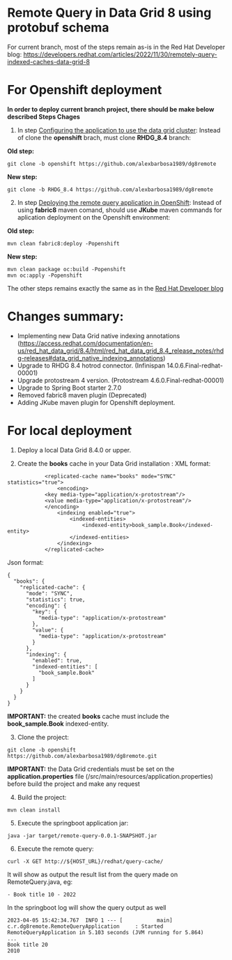 # Remote Query in Data Grid 8 using protobuf schema

For current branch, most of the steps remain as-is in the Red Hat Developer blog: https://developers.redhat.com/articles/2022/11/30/remotely-query-indexed-caches-data-grid-8

# For Openshift deployment
**In order to deploy current branch project, there should be make below described Steps Chages**
1. In step [Configuring the application to use the data grid cluster](https://developers.redhat.com/articles/2022/11/30/remotely-query-indexed-caches-data-grid-8#configuring_the_application_to_use_the_data_grid_cluster):
Instead of clone the **openshift** brach, must clone **RHDG_8.4** branch:

**Old step:**
~~~
git clone -b openshift https://github.com/alexbarbosa1989/dg8remote
~~~
**New step:**
~~~
git clone -b RHDG_8.4 https://github.com/alexbarbosa1989/dg8remote
~~~

2. In step [Deploying the remote query application in OpenShift](https://developers.redhat.com/articles/2022/11/30/remotely-query-indexed-caches-data-grid-8#deploying_the_remote_query_application_in_openshift):
Instead of using **fabric8** maven comand, should use **JKube** maven commands for aplication deployment on the Openshift environment:

**Old step:**
~~~
mvn clean fabric8:deploy -Popenshift
~~~
**New step:**
~~~
mvn clean package oc:build -Popenshift
mvn oc:apply -Popenshift
~~~

The other steps remains exactly the same as in the [Red Hat Developer blog](https://developers.redhat.com/articles/2022/11/30/remotely-query-indexed-caches-data-grid-8)

# Changes summary:
- Implementing new Data Grid native indexing annotations (https://access.redhat.com/documentation/en-us/red_hat_data_grid/8.4/html/red_hat_data_grid_8.4_release_notes/rhdg-releases#data_grid_native_indexing_annotations)
- Upgrade to RHDG 8.4 hotrod connector. (Infinispan 14.0.6.Final-redhat-00001)
- Upgrade protostream 4 version. (Protostream 4.6.0.Final-redhat-00001)
- Upgrade to Spring Boot starter 2.7.0
- Removed fabric8 maven plugin (Deprecated)
- Adding JKube maven plugin for Openshift deployment.


# For local deployment
1. Deploy a local Data Grid 8.4.0 or upper.

2. Create the **books** cache in your Data Grid installation :
XML format:
~~~
            <replicated-cache name="books" mode="SYNC" statistics="true">
                <encoding>
		    <key media-type="application/x-protostream"/>
		    <value media-type="application/x-protostream"/>
	        </encoding>
                <indexing enabled="true">
                    <indexed-entities>
                        <indexed-entity>book_sample.Book</indexed-entity>
                    </indexed-entities>
                </indexing>
            </replicated-cache>
~~~

Json format:
~~~
{
  "books": {
    "replicated-cache": {
      "mode": "SYNC",
      "statistics": true,
      "encoding": {
        "key": {
          "media-type": "application/x-protostream"
        },
        "value": {
          "media-type": "application/x-protostream"
        }
      },
      "indexing": {
        "enabled": true,
        "indexed-entities": [
          "book_sample.Book"
        ]
      }
    }
  }
}
~~~
**IMPORTANT:** the created **books** cache must include the **book_sample.Book** indexed-entity.

3. Clone the project:
~~~
git clone -b openshift https://github.com/alexbarbosa1989/dg8remote.git
~~~

**IMPORTANT:** the Data Grid credentials must be set on the **application.properties** file (/src/main/resources/application.properties) before build the project and make any request

4. Build the project:
~~~
mvn clean install
~~~

5. Execute the springboot application jar:

~~~
java -jar target/remote-query-0.0.1-SNAPSHOT.jar 
~~~

6. Execute the remote query:
~~~
curl -X GET http://${HOST_URL}/redhat/query-cache/
~~~

It will show as output the result list  from the query made on RemoteQuery.java, eg:
~~~
- Book title 10 - 2022
~~~

In the springboot log will show the query output as well
~~~
2023-04-05 15:42:34.767  INFO 1 --- [           main] c.r.dg8remote.RemoteQueryApplication     : Started RemoteQueryApplication in 5.103 seconds (JVM running for 5.864)
...
Book title 20
2010
~~~
